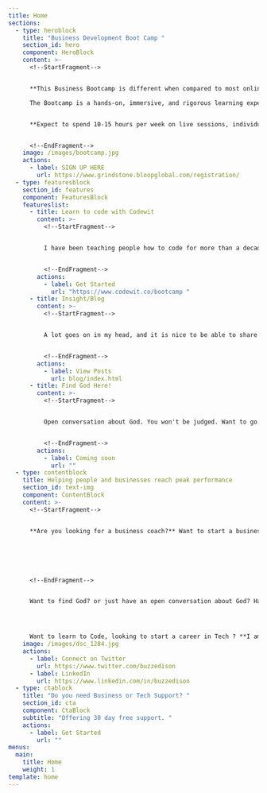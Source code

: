 ```yaml
---
title: Home
sections:
  - type: heroblock
    title: "Business Development Boot Camp "
    section_id: hero
    component: HeroBlock
    content: >-
      <!--StartFragment-->


      **This Business Bootcamp is different when compared to most online courses you have taken.**\

      The Bootcamp is a hands-on, immersive, and rigorous learning experience. In 90 days, you’ll learn to identify business opportunities, develop winning solutions, and select a business model for the business you want to build.


      **Expect to spend 10-15 hours per week on live sessions, individual, and team work.**


      <!--EndFragment-->
    image: /images/bootcamp.jpg
    actions:
      - label: SIGN UP HERE
        url: https://www.grindstone.bloopglobal.com/registration/
  - type: featuresblock
    section_id: features
    component: FeaturesBlock
    featureslist:
      - title: Learn to code with Codewit
        content: >-
          <!--StartFragment-->


          I have been teaching people how to code for more than a decade. Took some long break in between and started several businesses. I am back now. I want to teach 50, 000 people how to code. You can start for free, and if you like what you are getting, you can subscribe to my paid course.


          <!--EndFragment-->
        actions:
          - label: Get Started
            url: "https://www.codewit.co/bootcamp "
      - title: Insight/Blog
        content: >-
          <!--StartFragment-->


          A lot goes on in my head, and it is nice to be able to share them here. I promise to share my passion, cravings, frustrations, and know-how with you. Thank you for taking your time to read a part of me.


          <!--EndFragment-->
        actions:
          - label: View Posts
            url: blog/index.html
      - title: Find God Here!
        content: >-
          <!--StartFragment-->


          Open conversation about God. You won't be judged. Want to go into ministry? Think you have been called by God? Let us talk.


          <!--EndFragment-->
        actions:
          - label: Coming soon
            url: ""
  - type: contentblock
    title: Helping people and businesses reach peak performance
    section_id: text-img
    component: ContentBlock
    content: >-
      <!--StartFragment-->


      **Are you looking for a business coach?** Want to start a business, learn to pitch your business to investors, learn to inspire and lead your team, learn to manage your business effectively? 






      <!--EndFragment-->


      Want to find God? or just have an open conversation about God? Have questions you need answers to? 




      Want to learn to Code, looking to start a career in Tech ? **I am your Guy!**
    image: /images/dsc_1284.jpg
    actions:
      - label: Connect on Twitter
        url: https://www.twitter.com/buzzedison
      - label: LinkedIn
        url: https://www.linkedin.com/in/buzzedison
  - type: ctablock
    title: "Do you need Business or Tech Support? "
    section_id: cta
    component: CtaBlock
    subtitle: "Offering 30 day free support. "
    actions:
      - label: Get Started
        url: ""
menus:
  main:
    title: Home
    weight: 1
template: home
---
```

